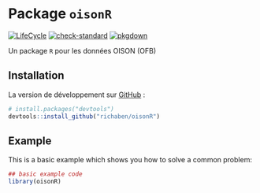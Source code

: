 
<!-- README.md is generated from README.Rmd. Please edit that file -->

# Package `oisonR`

<!-- badges: start -->

[![LifeCycle](https://img.shields.io/badge/lifecycle-experimental-orange)](https://lifecycle.r-lib.org/articles/stages.html#experimental)
[![check-standard](https://github.com/richaben/oisonR/actions/workflows/check-standard.yaml/badge.svg)](https://github.com/richaben/oisonR/actions/workflows/check-standard.yaml)
[![pkgdown](https://github.com/richaben/oisonR/actions/workflows/pkgdown.yaml/badge.svg)](https://github.com/richaben/oisonR/actions/workflows/pkgdown.yaml)
<!-- badges: end -->

Un package `R` pour les données OISON (OFB)

## Installation

La version de développement sur [GitHub](https://github.com/) :

``` r
# install.packages("devtools")
devtools::install_github("richaben/oisonR")
```

## Example

This is a basic example which shows you how to solve a common problem:

``` r
## basic example code
library(oisonR)
```
